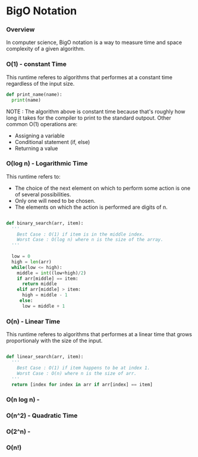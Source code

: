 
# BigO Notation

### Overview 

In computer science, BigO notation is a way to measure time and space complexity of a given algorithm.

### O(1) - constant Time

This runtime referes to algorithms that performes at a constant time regardless of the input size.

``` python
def print_name(name):
  print(name)
```
NOTE : The algorithm above is constant time because that's roughly how long it takes for the compiler to print to the standard outpout. Other common O(1) operations are:

* Assigning a variable
* Conditional statement (if, else)
* Returning a value

### O(log n) - Logarithmic Time

This runtime refers to:

* The choice of the next element on which to perform some action is one of several possibilities.
* Only one will need to be chosen.
* The elements on which the action is performed are digits of n.

```python

def binary_search(arr, item):
  ''' 
    Best Case : O(1) if item is in the middle index. 
    Worst Case : O(log n) where n is the size of the array.
  '''
  
  low = 0
  high = len(arr)
  while(low <= high):
    middle = int((low+high)/2)
    if arr[middle] == item:
      return middle
    elif arr[middle] > item:
      high = middle - 1
     else:
      low = middle + 1
```

### O(n) - Linear Time

This runtime referes to algorithms that performes at a linear time that grows proportionaly with the size of the input.

```python

def linear_search(arr, item):
  ''' 
    Best Case : O(1) if item happens to be at index 1. 
    Worst Case : O(n) where n is the size of arr.
  '''
  return [index for index in arr if arr[index] == item]
```

### O(n log n) - 


### O(n^2) - Quadratic Time


### O(2^n) - 



### O(n!)
